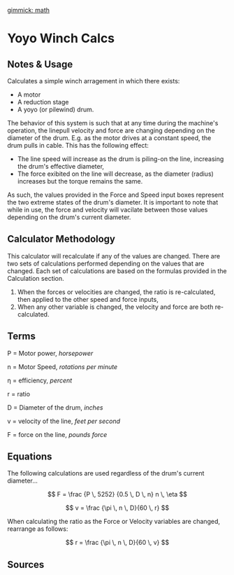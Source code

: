 [gimmick: math]()

Yoyo Winch Calcs
===

Notes & Usage
---

Calculates a simple winch arragement in which there exists:

* A motor
* A reduction stage
* A yoyo (or pilewind) drum.

The behavior of this system is such that at any time during the machine's operation, the linepull velocity and force are changing depending on the diameter of the drum.  E.g. as the motor drives at a constant speed, the drum pulls in cable.  This has the following effect:

* The line speed will increase as the drum is piling-on the line, increasing the drum's effective diameter,
* The force exibited on the line will decrease, as the diameter (radius) increases but the torque remains the same.

As such, the values provided in the Force and Speed input boxes represent the two extreme states of the drum's diameter.  It is important to note that while in use, the force and velocity will vacilate between those values depending on the drum's current diameter.

Calculator Methodology
---

This calculator will recalculate if any of the values are changed.  There are two sets of calculations performed depending on the values that are changed.  Each set of calculations are based on the formulas provided in the Calculation section.

1. When the forces or velocities are changed, the ratio is re-calculated, then applied to the other speed and force inputs,
2. When any other variable is changed, the velocity and force are both re-calculated.

Terms
---

P = Motor power, *horsepower*

n = Motor Speed, *rotations per minute*

&eta; = efficiency, *percent*

r   = ratio

D = Diameter of the drum, *inches*

v = velocity of the line, *feet per second*

F = force on the line, *pounds force*

Equations
---

The following calculations are used regardless of the drum's current diameter...

$$ F = \frac {P \, 5252} {0.5 \, D \, n} n \, \eta $$

$$ v = \frac {\pi \, n \, D}{60 \, r} $$ 

When calculating the ratio as the Force or Velocity variables are changed, rearrange as follows:

$$ r = \frac {\pi \, n \, D}{60 \, v} $$ 

Sources
---
